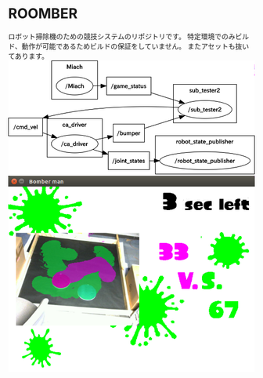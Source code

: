 # ROOMBER

ロボット掃除機のための競技システムのリポジトリです。
特定環境でのみビルド、動作が可能であるためビルドの保証をしていません。
またアセットも抜いてあります。
![ros_graph](readme_images/rosgraph.png)
![実行時イメージ](readme_images/run_image.png)

